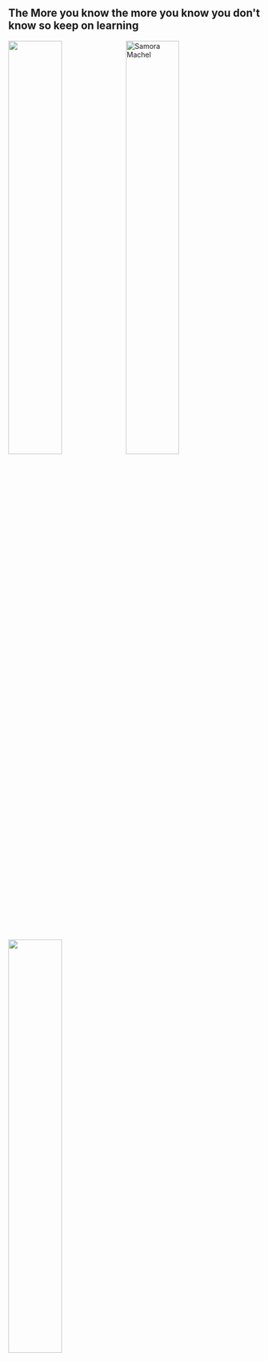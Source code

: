 ## The More you know the more you know you don't know so keep on learning 

<div>
  <img width="46%", align="left" src="https://github-readme-stats.vercel.app/api?username=SamoraMachel&theme=solarized-light&show_icons=true" />
  <img align="center" width="46%" src="https://github-readme-streak-stats.herokuapp.com/?user=SamoraMachel&theme=solarized-light" alt="Samora Machel" />
  
</div>
<div>
  <img width="46%", align="" src="https://github-readme-stats.vercel.app/api/top-langs/?username=SamoraMachel&hide=html,shell&langs_count=10&layout=compact&theme=solarized-light" />
</div>
<!--
**SamoraMachel/SamoraMachel** is a ✨ _special_ ✨ repository because its `README.md` (this file) appears on your GitHub profile.

Here are some ideas to get you started:
### Hi there 👋
- 🔭 I’m currently working on ...
- 🌱 I’m currently learning ...
- 👯 I’m looking to collaborate on ...
- 🤔 I’m looking for help with ...
- 💬 Ask me about ...
- 📫 How to reach me: ...
- 😄 Pronouns: ...
- ⚡ Fun fact: ...
-->
